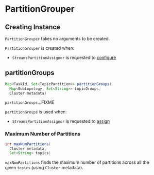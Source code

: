 # PartitionGrouper

## Creating Instance

`PartitionGrouper` takes no arguments to be created.

`PartitionGrouper` is created when:

* `StreamsPartitionAssignor` is requested to [configure](StreamsPartitionAssignor.md#configure)

## <span id="partitionGroups"> partitionGroups

```java
Map<TaskId, Set<TopicPartition>> partitionGroups(
  Map<Subtopology, Set<String>> topicGroups, 
  Cluster metadata)
```

`partitionGroups`...FIXME

`partitionGroups` is used when:

* `StreamsPartitionAssignor` is requested to [assign](StreamsPartitionAssignor.md#assign)

### <span id="maxNumPartitions"> Maximum Number of Partitions

```java
int maxNumPartitions(
  Cluster metadata, 
  Set<String> topics)
```

`maxNumPartitions` finds the maximum number of partitions across all the given `topics` (using `Cluster` metadata).
